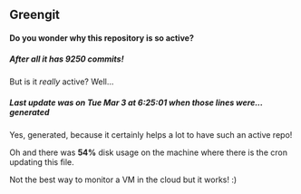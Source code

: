 ## Greengit

#### Do you wonder why this repository is so active?

##### After all it has 9250 commits!

But is it *really* active? Well...

##### Last update was on Tue Mar 3 at 6:25:01 when those lines were... generated

Yes, generated, because it certainly helps a lot to have such an active repo!

Oh and there was **54%** disk usage on the machine
where there is the cron updating this file.

Not the best way to monitor a VM in the cloud but it works! :)
